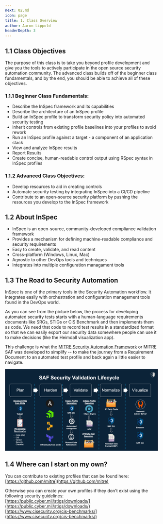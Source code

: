 ```yaml
---
next: 02.md
icon: page
title: 1. Class Overview
author: Aaron Lippold
headerDepth: 3
---
```


## 1.1 Class Objectives
The purpose of this class is to take you beyond profile development and give you the tools to actively participate in the open source security automation community. The advanced class builds off of the beginner class fundamentals, and by the end, you should be able to achieve all of these objectives.

### 1.1.1 Beginner Class Fundamentals:
-	Describe the InSpec framework and its capabilities
-	Describe the architecture of an InSpec profile
-	Build an InSpec profile to transform security policy into automated security testing
-	Inherit controls from existing profile baselines into your profiles to avoid rework
-	Run an InSpec profile against a target - a component of an application stack
-	View and analyze InSpec results
-	Report Results
-	Create concise, human-readable control output using RSpec syntax in InSpec profiles

### 1.1.2 Advanced Class Objectives:
-   Develop resources to aid in creating controls
-	Automate security testing by integrating InSpec into a CI/CD pipeline
-	Contribute to an open-source security platform by pushing the resources you develop to the InSpec framework

## 1.2 About InSpec
- InSpec is an open-source, community-developed  compliance validation framework
- Provides a mechanism for defining machine-readable compliance and security requirements
- Easy to create, validate, and read content
- Cross-platform (Windows, Linux, Mac)
- Agnostic to other DevOps tools and techniques
- Integrates into multiple configuration managament tools

## 1.3 The Road to Security Automation

InSpec is one of the primary tools in the Security Automation workflow. It integrates easily with orchestration and configuration management tools found in the DevOps world.

As you can see from the picture below, the process for developing automated security tests starts with a human-language requirements documents like SRGs, STIGs or CIS Benchmark and then implements them as code. We need that code to record test results in a standardized format so that we can easily export our security data somewhere people can use it to make decisions (like the Heimdall visualization app).

This challenge is what the [MITRE Security Automation Framework](https://saf.mitre.org) or MITRE SAF was developed to simplify -- to make the journey from a Requirement Document to an automated test profile and back again a little easier to navigate.

![Alt text](../../assets/img/saf-lifecycle.png)

<!-- ## About Security Automation

Orchestration, Configuration Management, Validation to Deployment
InSpec operates with most orchestration and CM tools found in the DevOps pipeline implementations

![Alt text](../../assets/img/InSpec_Orchestration.png) -->

## 1.4 Where can I start on my own?
You can contribute to existing profiles that can be found here:  
[https://github.com/mitre](https://github.com/mitre)  

Otherwise you can create your own profiles if they don't exist using the following security guidelines:  
[https://public.cyber.mil/stigs/downloads/](https://public.cyber.mil/stigs/downloads/)  
[https://www.cisecurity.org/cis-benchmarks/](https://www.cisecurity.org/cis-benchmarks/)  
